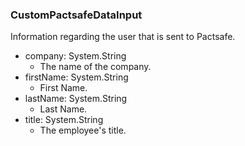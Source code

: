 ### CustomPactsafeDataInput
Information regarding the user that is sent to Pactsafe.

- company: System.String
  - The name of the company.
- firstName: System.String
  - First Name.
- lastName: System.String
  - Last Name.
- title: System.String
  - The employee's title.

